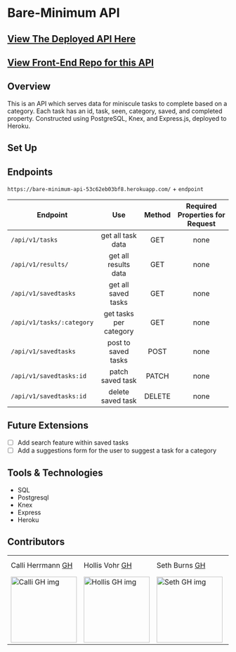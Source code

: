# Bare-Minimum API
## [View The Deployed API Here](https://bare-minimum-api-53c62eb03bf8.herokuapp.com)
## [View Front-End Repo for this API](https://github.com/SethBurns/bare-minimum)
## Overview

This is an API which serves data for miniscule tasks to complete based on a category. Each task has an id, task, seen, category, saved, and completed property. Constructed using PostgreSQL, Knex, and Express.js, deployed to Heroku. 

## Set Up


## Endpoints

`https://bare-minimum-api-53c62eb03bf8.herokuapp.com/` + `endpoint`

  |             Endpoint              |              Use             |   Method   |  Required Properties for Request |
  |-----------------------------------|:----------------------------:|:----------:|:--------------------------------:|
  |       `/api/v1/tasks`         |      get all task data      |    GET     |               none               |
  | `/api/v1/results/`              |  get all results data  |    GET     |               none               |
  |       `/api/v1/savedtasks`        |      get all saved tasks      |    GET     |               none               |
  |       `/api/v1/tasks/:category`        |  get tasks per category |    GET    |            none                   |
|       `/api/v1/savedtasks`        |      post to saved tasks      |    POST     |               none               |
|       `/api/v1/savedtasks:id`        |      patch saved task      |    PATCH     |               none               |
|       `/api/v1/savedtasks:id`        |      delete saved task      |    DELETE     |               none               |

## Future Extensions
 - [ ] Add search feature within saved tasks
 - [ ] Add a suggestions form for the user to suggest a task for a category
 
## Tools & Technologies
 - SQL
 - Postgresql
 - Knex
 - Express
 - Heroku

## Contributors
<table>
     <tr>
        <td> Calli Herrmann <a href="https://github.com/CaliHam">GH</td>
        <td> Hollis Vohr <a href="https://github.com/hvohr">GH</td>
        <td> Seth Burns <a href="https://github.com/SethBurns">GH</td>
        <td> Taranveer Singh <a href="https://github.com/taranveersingh93">GH</td>
    </tr>
    <tr>
        <td><img src="https://avatars.githubusercontent.com/u/126219151?v=4" alt="Calli GH img"
    width="150" height="auto" /></td>
        <td><img src="https://avatars.githubusercontent.com/u/123392693?v=4" alt="Hollis GH img"
    width="150" height="auto" /></td>
        <td><img src="https://avatars.githubusercontent.com/u/123792434?v=4" alt="Seth GH img"
    width="150" height="auto" /></td>
        <td><img src="https://avatars.githubusercontent.com/u/122247155?v=4" alt="Taranveer GH img"
    width="150" height="auto" /></td>
    </tr>
</table>
